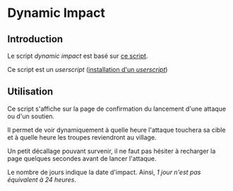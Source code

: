 Dynamic Impact
==============

Introduction
------------

Le script *dynamic impact* est basé sur [ce script](http://forum.guerretribale.fr/showthread.php?26075-Heure-d-impact-dynamique).

Ce script est un *userscript* ([installation d'un *userscript*](../README.md#Userscript))

Utilisation
-----------

Ce script s'affiche sur la page de confirmation du lancement d'une attaque ou d'un soutien.

Il permet de voir dynamiquement à quelle heure l'attaque touchera sa cible et à quelle heure les troupes reviendront au village.

Un petit décallage pouvant survenir, il ne faut pas hésiter à recharger la page quelques secondes avant de lancer l'attaque.

Le nombre de jours indique la date d'impact. Ainsi, *1 jour n'est pas équivalent à 24 heures*.
